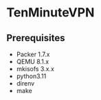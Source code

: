 # TenMinuteVPN

## Prerequisites

- Packer 1.7.x
- QEMU 8.1.x
- mkisofs 3.x.x
- python3.11
- direnv
- make
